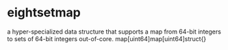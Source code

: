 # eightsetmap
a hyper-specialized data structure that supports a map from 64-bit integers to sets of 64-bit integers out-of-core. map[uint64]map[uint64]struct{}
